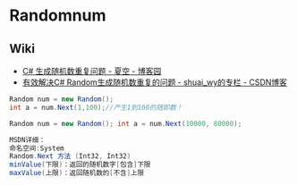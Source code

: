 # Randomnum

## Wiki

- [C# 生成随机数重复问题 - 夏空 - 博客园](https://www.cnblogs.com/programsky/p/5408697.html)
- [有效解决C# Random生成随机数重复的问题 - shuai_wy的专栏 - CSDN博客](https://blog.csdn.net/shuai_wy/article/details/78606175)

```C#
Random num = new Random();
int a = num.Next(1,100);//产生1到100的随即数！

Random num = new Random(); int a = num.Next(10000, 80000);
```

```C#
MSDN详细：
命名空间:System
Random.Next 方法 (Int32, Int32)
minValue(下限)：返回的随机数字[包含]下限
maxValue(上限)：返回随机数的[不含]上限
```
